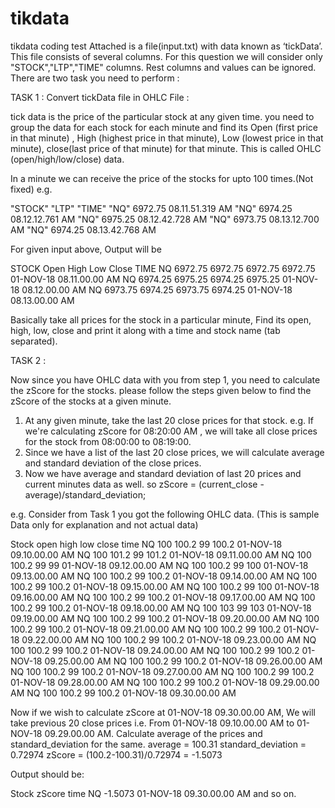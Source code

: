 # tikdata
tikdata coding test
Attached is a file(input.txt) with data known as ‘tickData’. This file consists of several columns. For this question we will consider only "STOCK","LTP","TIME" columns. Rest columns and values
can be ignored.
There are two task you need to perform :

TASK 1 : Convert tickData file in OHLC File :

tick data is the price of the particular stock at any given time. you need to group the data for each stock for each minute and find its Open (first price in that minute) ,
High (highest price in that minute), Low (lowest price in that minute), close(last price of that minute) for that minute. This is called OHLC (open/high/low/close) data.

In a minute we can receive the price of the stocks for upto 100 times.(Not fixed)
e.g.

"STOCK" "LTP" "TIME"
"NQ" 6972.75 08.11.51.319 AM
"NQ" 6974.25 08.12.12.761 AM
"NQ" 6975.25 08.12.42.728 AM
"NQ" 6973.75 08.13.12.700 AM
"NQ" 6974.25 08.13.42.768 AM


For given input above, Output will be

STOCK Open High Low Close TIME
NQ 6972.75 6972.75 6972.75 6972.75 01-NOV-18 08.11.00.00 AM
NQ 6974.25 6975.25 6974.25 6975.25 01-NOV-18 08.12.00.00 AM
NQ 6973.75 6974.25 6973.75 6974.25 01-NOV-18 08.13.00.00 AM

Basically take all prices for the stock in a particular minute, Find its open, high, low, close and print it along with a time and stock name (tab separated).

TASK 2 :

Now since you have OHLC data with you from step 1, you need to calculate the zScore for the stocks. please follow the steps given below to find the zScore of the stocks at a given minute.

1. At any given minute, take the last 20 close prices for that stock. e.g. If we're calculating zScore for 08:20:00 AM , we will take all close prices for the stock from 08:00:00 to 08:19:00.
2. Since we have a list of the last 20 close prices, we will calculate average and standard deviation of the close prices.
3. Now we have average and standard deviation of last 20 prices and current minutes data as well. so zScore = (current_close - average)/standard_deviation;

e.g.
Consider from Task 1 you got the following OHLC data. (This is sample Data only for explanation and not actual data)

Stock open high low close time
NQ 100 100.2 99 100.2 01-NOV-18 09.10.00.00 AM
NQ 100 101.2 99 101.2 01-NOV-18 09.11.00.00 AM
NQ 100 100.2 99 99 01-NOV-18 09.12.00.00 AM
NQ 100 100.2 99 100 01-NOV-18 09.13.00.00 AM
NQ 100 100.2 99 100.2 01-NOV-18 09.14.00.00 AM
NQ 100 100.2 99 100.2 01-NOV-18 09.15.00.00 AM
NQ 100 100.2 99 100 01-NOV-18 09.16.00.00 AM
NQ 100 100.2 99 100.2 01-NOV-18 09.17.00.00 AM
NQ 100 100.2 99 100.2 01-NOV-18 09.18.00.00 AM
NQ 100 103 99 103 01-NOV-18 09.19.00.00 AM
NQ 100 100.2 99 100.2 01-NOV-18 09.20.00.00 AM
NQ 100 100.2 99 100.2 01-NOV-18 09.21.00.00 AM
NQ 100 100.2 99 100.2 01-NOV-18 09.22.00.00 AM
NQ 100 100.2 99 100.2 01-NOV-18 09.23.00.00 AM
NQ 100 100.2 99 100.2 01-NOV-18 09.24.00.00 AM
NQ 100 100.2 99 100.2 01-NOV-18 09.25.00.00 AM
NQ 100 100.2 99 100.2 01-NOV-18 09.26.00.00 AM
NQ 100 100.2 99 100.2 01-NOV-18 09.27.00.00 AM
NQ 100 100.2 99 100.2 01-NOV-18 09.28.00.00 AM
NQ 100 100.2 99 100.2 01-NOV-18 09.29.00.00 AM
NQ 100 100.2 99 100.2 01-NOV-18 09.30.00.00 AM

Now if we wish to calculate zScore at 01-NOV-18 09.30.00.00 AM, We will take previous 20 close prices i.e. From 01-NOV-18 09.10.00.00 AM to 01-NOV-18 09.29.00.00 AM.
Calculate average of the prices and standard_deviation for the same.
average = 100.31
standard_deviation = 0.72974
zScore  = (100.2-100.31)/0.72974 = -1.5073


Output should be:

Stock zScore time
NQ -1.5073 01-NOV-18 09.30.00.00 AM
and so on.
